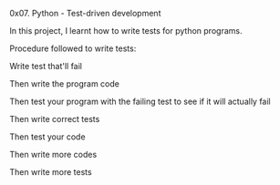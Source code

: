 0x07. Python - Test-driven development

In this project, I learnt how to write tests for python programs.

Procedure followed to write tests:

Write test that'll fail

Then write the program code

Then test your program with the failing test to see if it will actually fail

Then write correct tests

Then test your code

Then write more codes

Then write more tests
